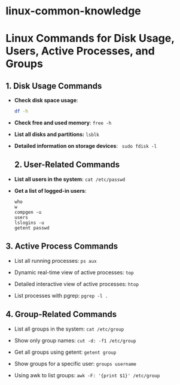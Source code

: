 # linux-common-knowledge

# Linux Commands for Disk Usage, Users, Active Processes, and Groups

## 1. Disk Usage Commands

- **Check disk space usage**:
  ```bash
  df -h
  ```

- **Check free and used memory**:
  `free -h`

- **List all disks and partitions:**
  `lsblk`

- **Detailed information on storage devices**:
  ` sudo fdisk -l`

  ## 2. User-Related Commands
  
- **List all users in the system**:
    `cat /etc/passwd`

- **Get a list of logged-in users**:
  ```
  who
  w
  compgen -u
  users
  lslogins -u
  getent passwd
  ```

 ## 3. Active Process Commands
 
- List all running processes:
  `ps aux`

- Dynamic real-time view of active processes:
  `top`

- Detailed interactive view of active processes:
  `htop`

- List processes with pgrep:
  `pgrep -l .`

## 4. Group-Related Commands

- List all groups in the system:
  `cat /etc/group`

- Show only group names:
  `cut -d: -f1 /etc/group`

- Get all groups using getent:
  `getent group`

- Show groups for a specific user:
  `groups username`

- Using awk to list groups:
  `awk -F: '{print $1}' /etc/group`

  
